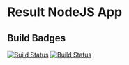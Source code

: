 # Result NodeJS App
## Build Badges
[![Build Status](http://34.82.89.17:8080/buildStatus/icon?job=instavote%2Fresult-build&subject=build+time+${duration}&color=blue)](http://34.82.89.17:8080/job/instavote/job/result-build/)
[![Build Status](http://34.82.89.17:8080/buildStatus/icon?job=instavote%2Fresult-test&subject=test+time+${duration}&color=yellow)](http://34.82.89.17:8080/job/instavote/job/result-test/)
